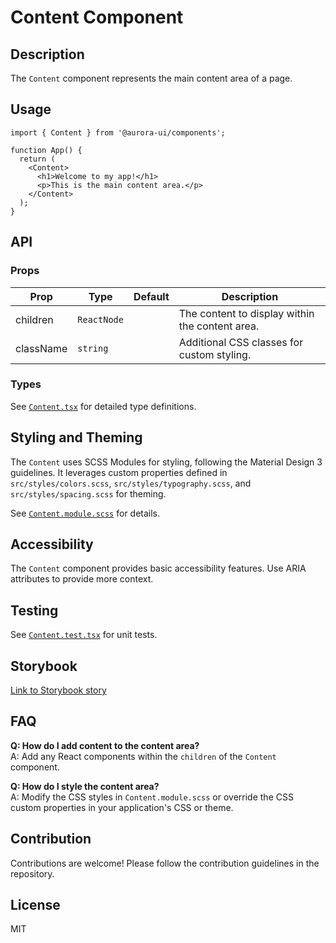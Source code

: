 # Content Component

## Description

The `Content` component represents the main content area of a page.

## Usage

```tsx
import { Content } from '@aurora-ui/components';

function App() {
  return (
    <Content>
      <h1>Welcome to my app!</h1>
      <p>This is the main content area.</p>
    </Content>
  );
}
```

## API

### Props

| Prop      | Type        | Default | Description                                     |
| --------- | ----------- | ------- | ----------------------------------------------- |
| children  | `ReactNode` |         | The content to display within the content area. |
| className | `string`    |         | Additional CSS classes for custom styling.      |

### Types

See [`Content.tsx`](./Content.tsx) for detailed type definitions.

## Styling and Theming

The `Content` uses SCSS Modules for styling, following the Material Design 3 guidelines. It leverages custom properties defined in `src/styles/colors.scss`, `src/styles/typography.scss`, and `src/styles/spacing.scss` for theming.

See [`Content.module.scss`](./Content.module.scss) for details.

## Accessibility

The `Content` component provides basic accessibility features. Use ARIA attributes to provide more context.

## Testing

See [`Content.test.tsx`](./Content.test.tsx) for unit tests.

## Storybook

[Link to Storybook story](https://your-storybook-url.com/content-component)

## FAQ

**Q: How do I add content to the content area?**  
A: Add any React components within the `children` of the `Content` component.

**Q: How do I style the content area?**  
A: Modify the CSS styles in `Content.module.scss` or override the CSS custom properties in your application's CSS or theme.

## Contribution

Contributions are welcome! Please follow the contribution guidelines in the repository.

## License

MIT
